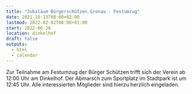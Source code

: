 ```yaml
---
title: "Jubiläum Bürgerschützen Gronau - Festumzug"
date: 2021-10-13T08:00+02:00
lastmod: 2022-02-02T08:00+01:00
start: 2022-06-26
location: dinkelhof
draft: false
outputs:
  - html
  - calendar
---
```


Zur Teilnahme am Festumzug der Bürger Schützen trifft sich der 
Verein ab 12:00 Uhr am Dinkelhof.
Der Abmarsch zum Sportplatz im Stadtpark ist um 12:45 Uhr.
Alle interessierten Mitglieder sind hierzu herzlich eingeladen.

